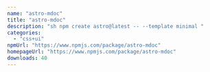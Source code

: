 ```yaml
---
name: "astro-mdoc"
title: "astro-mdoc"
description: "sh npm create astro@latest -- --template minimal "
categories:
  - "css+ui"
npmUrl: "https://www.npmjs.com/package/astro-mdoc"
homepageUrl: "https://www.npmjs.com/package/astro-mdoc"
downloads: 40
---
```

